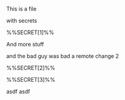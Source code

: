 This is a file

with secrets

%%SECRET[1]%%

And more stuff

and the bad guy was bad a remote change 2

%%SECRET[2]%%

%%SECRET[3]%%

asdf
asdf

